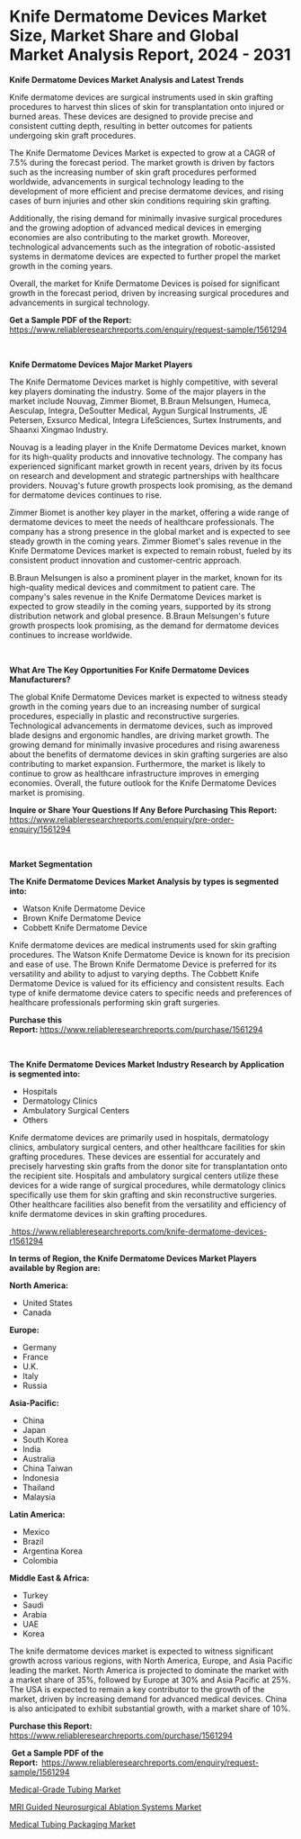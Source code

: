<p><h1>Knife Dermatome Devices Market Size, Market Share and Global Market Analysis Report, 2024 - 2031</h1></p><p><strong>Knife Dermatome Devices Market Analysis and Latest Trends</strong></p>
<p><p>Knife dermatome devices are surgical instruments used in skin grafting procedures to harvest thin slices of skin for transplantation onto injured or burned areas. These devices are designed to provide precise and consistent cutting depth, resulting in better outcomes for patients undergoing skin graft procedures.</p><p>The Knife Dermatome Devices Market is expected to grow at a CAGR of 7.5% during the forecast period. The market growth is driven by factors such as the increasing number of skin graft procedures performed worldwide, advancements in surgical technology leading to the development of more efficient and precise dermatome devices, and rising cases of burn injuries and other skin conditions requiring skin grafting.</p><p>Additionally, the rising demand for minimally invasive surgical procedures and the growing adoption of advanced medical devices in emerging economies are also contributing to the market growth. Moreover, technological advancements such as the integration of robotic-assisted systems in dermatome devices are expected to further propel the market growth in the coming years.</p><p>Overall, the market for Knife Dermatome Devices is poised for significant growth in the forecast period, driven by increasing surgical procedures and advancements in surgical technology.</p></p>
<p><strong>Get a Sample PDF of the Report:&nbsp;</strong> <a href="https://www.reliableresearchreports.com/enquiry/request-sample/1561294">https://www.reliableresearchreports.com/enquiry/request-sample/1561294</a></p>
<p>&nbsp;</p>
<p><strong>Knife Dermatome Devices Major Market Players</strong></p>
<p><p>The Knife Dermatome Devices market is highly competitive, with several key players dominating the industry. Some of the major players in the market include Nouvag, Zimmer Biomet, B.Braun Melsungen, Humeca, Aesculap, Integra, DeSoutter Medical, Aygun Surgical Instruments, JE Petersen, Exsurco Medical, Integra LifeSciences, Surtex Instruments, and Shaanxi Xingmao Industry. </p><p>Nouvag is a leading player in the Knife Dermatome Devices market, known for its high-quality products and innovative technology. The company has experienced significant market growth in recent years, driven by its focus on research and development and strategic partnerships with healthcare providers. Nouvag's future growth prospects look promising, as the demand for dermatome devices continues to rise.</p><p>Zimmer Biomet is another key player in the market, offering a wide range of dermatome devices to meet the needs of healthcare professionals. The company has a strong presence in the global market and is expected to see steady growth in the coming years. Zimmer Biomet's sales revenue in the Knife Dermatome Devices market is expected to remain robust, fueled by its consistent product innovation and customer-centric approach.</p><p>B.Braun Melsungen is also a prominent player in the market, known for its high-quality medical devices and commitment to patient care. The company's sales revenue in the Knife Dermatome Devices market is expected to grow steadily in the coming years, supported by its strong distribution network and global presence. B.Braun Melsungen's future growth prospects look promising, as the demand for dermatome devices continues to increase worldwide.</p></p>
<p>&nbsp;</p>
<p><strong>What Are The Key Opportunities For Knife Dermatome Devices Manufacturers?</strong></p>
<p><p>The global Knife Dermatome Devices market is expected to witness steady growth in the coming years due to an increasing number of surgical procedures, especially in plastic and reconstructive surgeries. Technological advancements in dermatome devices, such as improved blade designs and ergonomic handles, are driving market growth. The growing demand for minimally invasive procedures and rising awareness about the benefits of dermatome devices in skin grafting surgeries are also contributing to market expansion. Furthermore, the market is likely to continue to grow as healthcare infrastructure improves in emerging economies. Overall, the future outlook for the Knife Dermatome Devices market is promising.</p></p>
<p><strong>Inquire or Share Your Questions If Any Before Purchasing This Report:</strong> <a href="https://www.reliableresearchreports.com/enquiry/pre-order-enquiry/1561294">https://www.reliableresearchreports.com/enquiry/pre-order-enquiry/1561294</a></p>
<p>&nbsp;</p>
<p><strong>Market Segmentation</strong></p>
<p><strong>The Knife Dermatome Devices Market Analysis by types is segmented into:</strong></p>
<p><ul><li>Watson Knife Dermatome Device</li><li>Brown Knife Dermatome Device</li><li>Cobbett Knife Dermatome Device</li></ul></p>
<p><p>Knife dermatome devices are medical instruments used for skin grafting procedures. The Watson Knife Dermatome Device is known for its precision and ease of use. The Brown Knife Dermatome Device is preferred for its versatility and ability to adjust to varying depths. The Cobbett Knife Dermatome Device is valued for its efficiency and consistent results. Each type of knife dermatome device caters to specific needs and preferences of healthcare professionals performing skin graft surgeries.</p></p>
<p><strong>Purchase this Report:&nbsp;</strong><a href="https://www.reliableresearchreports.com/purchase/1561294">https://www.reliableresearchreports.com/purchase/1561294</a></p>
<p>&nbsp;</p>
<p><strong>The Knife Dermatome Devices Market Industry Research by Application is segmented into:</strong></p>
<p><ul><li>Hospitals</li><li>Dermatology Clinics</li><li>Ambulatory Surgical Centers</li><li>Others</li></ul></p>
<p><p>Knife dermatome devices are primarily used in hospitals, dermatology clinics, ambulatory surgical centers, and other healthcare facilities for skin grafting procedures. These devices are essential for accurately and precisely harvesting skin grafts from the donor site for transplantation onto the recipient site. Hospitals and ambulatory surgical centers utilize these devices for a wide range of surgical procedures, while dermatology clinics specifically use them for skin grafting and skin reconstructive surgeries. Other healthcare facilities also benefit from the versatility and efficiency of knife dermatome devices in skin grafting procedures.</p></p>
<p><a href="https://www.reliableresearchreports.com/knife-dermatome-devices-r1561294">&nbsp;https://www.reliableresearchreports.com/knife-dermatome-devices-r1561294</a></p>
<p><strong>In terms of Region, the Knife Dermatome Devices Market Players available by Region are:</strong></p>
<p>
    <p> <strong> North America: </strong>
        <ul>
            <li>United States</li>
            <li>Canada</li>
        </ul>
        </p> 
    <p> <strong> Europe: </strong>
        <ul>
            <li>Germany</li>
            <li>France</li>
            <li>U.K.</li>
            <li>Italy</li>
            <li>Russia</li>
        </ul>
        </p> 
    <p> <strong> Asia-Pacific: </strong>
        <ul>
            <li>China</li>
            <li>Japan</li>
            <li>South Korea</li>
            <li>India</li>
            <li>Australia</li>
            <li>China Taiwan</li>
            <li>Indonesia</li>
            <li>Thailand</li>
            <li>Malaysia</li>
        </ul>
        </p> 
    <p> <strong> Latin America: </strong>
        <ul>
            <li>Mexico</li>
            <li>Brazil</li>
            <li>Argentina Korea</li>
            <li>Colombia</li>
        </ul>
        </p> 
    <p> <strong> Middle East & Africa: </strong>
        <ul>
            <li>Turkey</li>
            <li>Saudi</li>
            <li>Arabia</li>
            <li>UAE</li>
            <li>Korea</li>
        </ul>
    </p>
    </p>
<p><p>The knife dermatome devices market is expected to witness significant growth across various regions, with North America, Europe, and Asia Pacific leading the market. North America is projected to dominate the market with a market share of 35%, followed by Europe at 30% and Asia Pacific at 25%. The USA is expected to remain a key contributor to the growth of the market, driven by increasing demand for advanced medical devices. China is also anticipated to exhibit substantial growth, with a market share of 10%.</p></p>
<p><strong>Purchase this Report: </strong><a href="https://www.reliableresearchreports.com/purchase/1561294">https://www.reliableresearchreports.com/purchase/1561294</a></p>
<p>&nbsp;<strong>Get a Sample PDF of the Report:&nbsp;&nbsp;</strong><a href="https://www.reliableresearchreports.com/enquiry/request-sample/1561294">https://www.reliableresearchreports.com/enquiry/request-sample/1561294</a></p>
<p><strong></strong></p>
<p><p><a href="https://github.com/kufem1/Market-Research-Report-List-2/blob/main/medical-grade-tubing-market.md">Medical-Grade Tubing Market</a></p><p><a href="https://github.com/singletonthaxterkelliehr2df/Market-Research-Report-List-2/blob/main/mri-guided-neurosurgical-ablation-systems-market.md">MRI Guided Neurosurgical Ablation Systems Market</a></p><p><a href="https://github.com/kosella/Market-Research-Report-List-3/blob/main/medical-tubing-packaging-market.md">Medical Tubing Packaging Market</a></p></p>